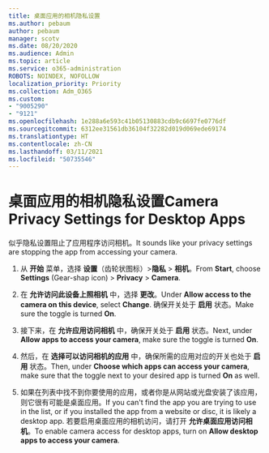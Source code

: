 ```yaml
---
title: 桌面应用的相机隐私设置
ms.author: pebaum
author: pebaum
manager: scotv
ms.date: 08/20/2020
ms.audience: Admin
ms.topic: article
ms.service: o365-administration
ROBOTS: NOINDEX, NOFOLLOW
localization_priority: Priority
ms.collection: Adm_O365
ms.custom:
- "9005290"
- "9121"
ms.openlocfilehash: 1e288a6e593c41b05130883cdb9c6697fe0776df
ms.sourcegitcommit: 6312ee31561db36104f32282d019d069ede69174
ms.translationtype: HT
ms.contentlocale: zh-CN
ms.lasthandoff: 03/11/2021
ms.locfileid: "50735546"
---
```

# <a name="camera-privacy-settings-for-desktop-apps"></a><span data-ttu-id="2d1db-102">桌面应用的相机隐私设置</span><span class="sxs-lookup"><span data-stu-id="2d1db-102">Camera Privacy Settings for Desktop Apps</span></span>

<span data-ttu-id="2d1db-103">似乎隐私设置阻止了应用程序访问相机。</span><span class="sxs-lookup"><span data-stu-id="2d1db-103">It sounds like your privacy settings are stopping the app from accessing your camera.</span></span>

1.  <span data-ttu-id="2d1db-104">从 **开始** 菜单，选择 **设置**（齿轮状图标）>**隐私** > **相机**。</span><span class="sxs-lookup"><span data-stu-id="2d1db-104">From **Start**, choose **Settings** (Gear-shap icon) > **Privacy** > **Camera**.</span></span>

2.  <span data-ttu-id="2d1db-105">在 **允许访问此设备上照相机** 中，选择 **更改**。</span><span class="sxs-lookup"><span data-stu-id="2d1db-105">Under **Allow access to the camera on this device**, select **Change**.</span></span> <span data-ttu-id="2d1db-106">确保开关处于 **启用** 状态。</span><span class="sxs-lookup"><span data-stu-id="2d1db-106">Make sure the toggle is turned **On**.</span></span>

3.  <span data-ttu-id="2d1db-107">接下来，在 **允许应用访问相机** 中，确保开关处于 **启用** 状态。</span><span class="sxs-lookup"><span data-stu-id="2d1db-107">Next, under **Allow apps to access your camera**, make sure the toggle is turned **On**.</span></span>

4.  <span data-ttu-id="2d1db-108">然后，在 **选择可以访问相机的应用** 中，确保所需的应用对应的开关也处于 **启用** 状态。</span><span class="sxs-lookup"><span data-stu-id="2d1db-108">Then, under **Choose which apps can access your camera**, make sure that the toggle next to your desired app is turned **On** as well.</span></span>

5.  <span data-ttu-id="2d1db-109">如果在列表中找不到你要使用的应用，或者你是从网站或光盘安装了该应用，则它很有可能是桌面应用。</span><span class="sxs-lookup"><span data-stu-id="2d1db-109">If you can't find the app you are trying to use in the list, or if you installed the app from a website or disc, it is likely a desktop app.</span></span> <span data-ttu-id="2d1db-110">若要启用桌面应用的相机访问，请打开 **允许桌面应用访问相机**。</span><span class="sxs-lookup"><span data-stu-id="2d1db-110">To enable camera access for desktop apps, turn on **Allow desktop apps to access your camera**.</span></span>